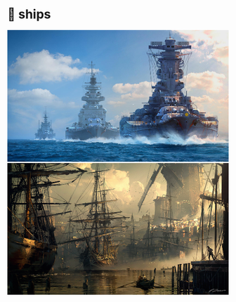 # 📁 ships

<img src="battleships.png" alt="" height="300"/>
<img src="freedom-of-the-sea.png" alt="" height="300"/>
<img src="ship.png" alt="" height="300"/>
